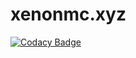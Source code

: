 # xenonmc.xyz
[![Codacy Badge](https://api.codacy.com/project/badge/Grade/d2506db8035c4557b5e9eb43995839b5)](https://app.codacy.com/gh/XENONMC-DEV/xenonmc.xyz?utm_source=github.com&utm_medium=referral&utm_content=XENONMC-DEV/xenonmc.xyz&utm_campaign=Badge_Grade_Settings)